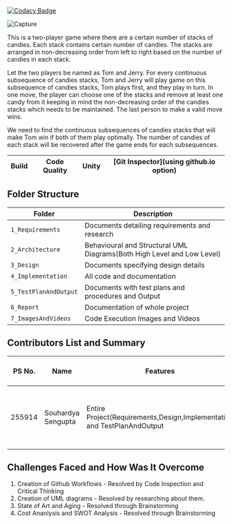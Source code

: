 
[![Codacy Badge](https://api.codacy.com/project/badge/Grade/c4c54d612bcb49d79b47996cb851a453)](https://app.codacy.com/gh/255914/MINI_PROJECT_LTTS?utm_source=github.com&utm_medium=referral&utm_content=255914/MINI_PROJECT_LTTS&utm_campaign=Badge_Grade_Settings)

![Capture](https://user-images.githubusercontent.com/80656121/114134914-21372080-9926-11eb-8b69-21d155a530d9.PNG)
<p>This is a two-player game where there are a certain number of stacks of candies. Each stack contains certain number of candies. The stacks are arranged in non-decreasing order from left to right based on the number of candies in each stack. <p>Let the two players be named as Tom and Jerry. For every continuous subsequence of candies stacks, Tom and Jerry will play game on this subsequence of candies stacks, Tom plays first, and they play in turn. In one move, the player can choose one of the stacks and remove at least one candy from it keeping in mind the non-decreasing order of the candies stacks which needs to be maintained. The last person to make a valid move wins.
<p>We need to find the continuous subsequences of candies stacks that will make Tom win if both of them play optimally. The number of candies of each stack will be recovered after the game ends for each subsequences.




Build | Code Quality | Unity | [Git Inspector](using github.io option)
------|----------|-------|--------------



## Folder Structure
Folder                   | Description
-------------------------| -----------------------------------------
`1_Requirements`         | Documents detailing requirements and research
`2_Architecture`         | Behavioural and Structural UML Diagrams(Both High Level and Low Level)
`3_Design`               | Documents specifying design details
`4_Implementation`       | All code and documentation
`5_TestPlanAndOutput`    | Documents with test plans and procedures and Output
`6_Report`               | Documentation of whole project
`7_ImagesAndVideos`      | Code Execution Images and Videos


## Contributors List and Summary

PS No. |  Name               |    Features    | Issuess Raised |Issues Resolved|No Test Cases|Test Case Pass
-------|---------------------|----------------|----------------|---------------|-------------|--------------
255914 | Souhardya Sengupta  | Entire Project(Requirements,Design,Implementation and TestPlanAndOutput  | Readme Enhancement, UML Diagrams and SWOT ANalysis  | All Issues Resolved | 4 Function Based and 10 Overall Test cases  | All Passed     
  

## Challenges Faced and How Was It Overcome

1. Creation of Github Workflows - Resolved by Code Inspection and Critical Thinking
2. Creation of UML diagrams - Resolved by researching about them.
3. State of Art and Aging - Resolved through Brainstorming
4. Cost Ananlysis and SWOT Analysis - Resolved through Brainstorming
